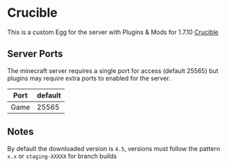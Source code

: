 # Crucible

This is a custom Egg for the server with Plugins & Mods for 1.7.10
[Crucible](https://cruciblemc.github.io/)

## Server Ports

The minecraft server requires a single port for access (default 25565) but plugins may require extra ports to enabled for the server.

| Port  | default |
|-------|---------|
| Game  | 25565   |

## Notes
By default the downloaded version is `4.5`, versions must follow the pattern `x.x` or `staging-XXXXX` for branch builds

